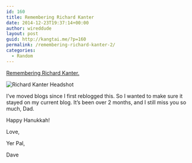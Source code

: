 ```yaml
---
id: 160
title: Remembering Richard Kanter
date: 2014-12-23T19:37:14+00:00
author: wireddude
layout: post
guid: http://kangtai.me/?p=160
permalink: /remembering-richard-kanter-2/
categories:
  - Random
---
```

[Remembering Richard Kanter.](http://https://csoarchives.wordpress.com/2014/10/13/remembering-richard-kanter/)

<img src="http://i1.wp.com/media.davidkanter.com/richard-kanter-headshot.jpg?w=604" alt="Richard Kanter Headshot" data-recalc-dims="1" />

I&#8217;ve moved blogs since I first reblogged this. So I wanted to make sure it stayed on my current blog. It&#8217;s been over 2 months, and I still miss you so much, Dad.

Happy Hanukkah!

Love,
  
Yer Pal,
  
Dave